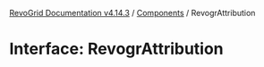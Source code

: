 [RevoGrid Documentation v4.14.3](README.md) / [Components](Namespace.Components.md) / RevogrAttribution

# Interface: RevogrAttribution
